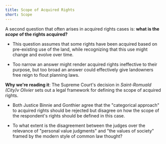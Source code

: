 ```yaml
---
title: Scope of Acquired Rights
short: Scope
---
```


A second question that often arises in acquired rights cases is: **what is the *scope* of the rights acquired?**

- This question assumes that some rights have been acquired based on pre-existing use of the land, while recognizing that this use might change and evolve over time.

- Too narrow an answer might render acquired rights ineffective to their purpose, but too broad an answer could effectively give landowners free reign to flout planning laws.

**Why we're reading it**: The Supreme Court's decision in *Saint-Romuald (City)v Olivier* sets out a legal framework for defining the scope of acquired rights. 

- Both Justice Binnie and Gonthier agree that the "categorical approach" to acquired rights should be rejected but disagree on how the scope of the respondent's rights should be defined in this case.

- To what extent is the disagreement between the judges over the relevance of "personal value judgments" and "the values of society" framed by the modern style of common law thought?
